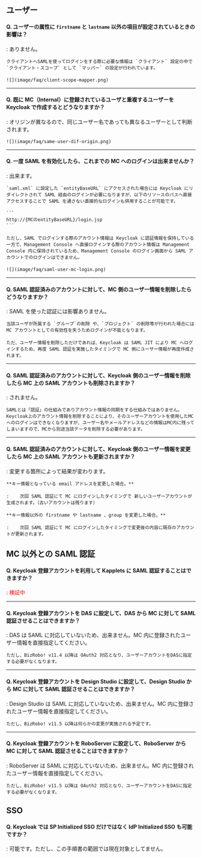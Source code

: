 ## ユーザー

#### Q. ユーザーの属性に `firstname` と `lastname` 以外の項目が設定されているときの影響は？

: ありません。

    クライアントへSAMLを使ってログインをする際に必要な情報は `クライアント` 設定の中で `クライアント・スコープ` として `マッパー` の設定が行われています。

    ![](image/faq/client-scope-mapper.png)

---

#### Q. 既に MC（Internal）に登録されているユーザと重複するユーザーを Keycloak で作成するとどうなりますか？

: オリジンが異なるので、同じユーザー名であっても異なるユーザーとして判断されます。

    ![](image/faq/same-user-dif-origin.png)

---

#### Q. 一度 SAML を有効化したら、これまでの MC へのログインは出来ませんか？

: 出来ます。

    `saml.xml` に設定した `entityBaseURL` にアクセスされた場合には Keycloak にリダイレクトされて SAML 経由のログインが必要になりますが、以下のリソースのパスへ直接アクセスすることで SAML を通さない直接的なログインも併用することが可能です。

    ```
    http://{MCのentityBaseURL}/login.jsp
    ```

    ただし、SAML でログインする際のアカウント情報は Keycloak に認証情報を保持している一方で、Management Console へ直接ログインする際のアカウント情報は Management Console 内に保持されているため、Management Console のログイン画面から SAML アカウントでのログインはできません。

    ![](image/faq/saml-user-mc-login.png)

---

#### Q. SAML 認証済みのアカウントに対して、MC 側のユーザー情報を削除したらどうなりますか？

: SAML を使った認証には影響ありません。

    当該ユーザが所属する `グループ`の削除 や、`プロジェクト` の削除等が行われた場合には MC アカウントとしての有効性を失うためログインが不能となります。

    ただ、ユーザー情報を削除しただけであれば、Keycloak は SAML JIT により MC へログインするため、再度 SAML 認証を実施したタイミングで MC 側にユーザー情報が再度作成されます。

---

#### Q. SAML 認証済みのアカウントに対して、Keycloak 側のユーザー情報を削除したら MC 上の SAML アカウントも削除されますか？

: されません。

    SAMLとは「認証」の仕組みでありアカウント情報の同期をする仕組みではありません。Keycloak上のアカウント情報を削除することにより、そのユーザーアカウントを使用したMCへのログインはできなくなりますが、ユーザー名やメールアドレスなどの情報はMC内に残ってしまいますので、MCから別途当該データを削除する必要があります。

---

#### Q. SAML 認証済みのアカウントに対して、Keycloak 側のユーザー情報を変更したら MC 上の SAML アカウントも更新されますか？

: 変更する箇所によって結果が変わります。

    **キー情報となっている email アドレスを変更した場合。**

    :    次回 SAML 認証にて MC にログインしたタイミングで 新しいユーザーアカウントが生成されます。（古いアカウントは残ります）

    **キー情報以外の firstname や lastname 、group を変更した場合。**

    :    次回 SAML 認証にて MC にログインしたタイミングで変更後の内容に既存のアカウントが更新されます。

## MC 以外との SAML 認証

#### Q. Keycloak 登録アカウントを利用して Kapplets に SAML 認証することはできますか？

: <font color="red">検証中</font>

---

#### Q. Keycloak 登録アカウントを DAS に設定して、DAS から MC に対して SAML 認証させることはできますか？

: DAS は SAML に対応していないため、出来ません。MC 内に登録されたユーザー情報を直接指定してください。

    ただし、BizRobo! v11.4 以降は OAuth2 対応となり、ユーザーアカウントをDASに指定する必要がなくなります。

---

#### Q. Keycloak 登録アカウントを Design Studio に設定して、Design Studio から MC に対して SAML 認証させることはできますか？

: Design Studio は SAML に対応していないため、出来ません。MC 内に登録されたユーザー情報を直接指定してください。

    ただし、BizRobo! v11.5 以降は何らかの変更が実施される予定です。

---

#### Q. Keycloak 登録アカウントを RoboServer に設定して、RoboServer から MC に対して SAML 認証させることはできますか？

: RoboServer は SAML に対応していないため、出来ません。MC 内に登録されたユーザー情報を直接指定してください。

    ただし、BizRobo! v11.5 以降は OAuth2 対応となり、ユーザーアカウントをDASに指定する必要がなくなります。

## SSO

#### Q. Keycloak では SP Initialized SSO だけではなく IdP Initialized SSO も可能ですか？

: 可能です。ただし、この手順書の範囲では現在対象としてません。
